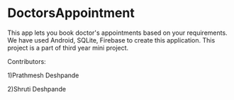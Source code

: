 # DoctorsAppointment
This app lets you book doctor's appointments based on your requirements.
We have used Android, SQLite, Firebase to create this application.
This project is a part of third year mini project.

Contributors:

1)Prathmesh Deshpande

2)Shruti Deshpande
